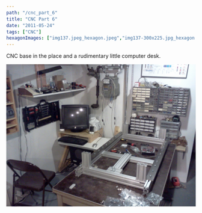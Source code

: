 ```yaml
---
path: "/cnc_part_6"
title: "CNC Part 6"
date: "2011-05-24"
tags: ["CNC"]
hexagonImages: ["img137.jpeg_hexagon.jpeg","img137-300x225.jpg_hexagon.jpeg","img137.jpg_hexagon.jpeg"]
---
```



CNC base in the place and a rudimentary little computer desk. 

[![img137](img137.jpg "img137")](img137.jpg) 